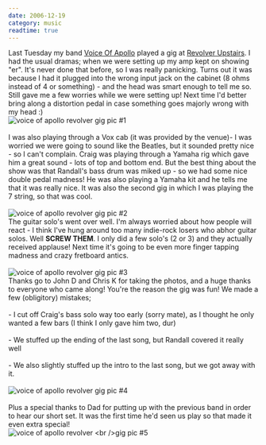 ```yaml
---
date: 2006-12-19
category: music
readtime: true
---
```

Last Tuesday my band <a href="http://www.mp3.com.au/TwinParadox">Voice Of Apollo</a> played a gig at <a href="http://www.revolverupstairs.com.au">Revolver Upstairs</a>. I had the usual dramas; when we were setting up my amp kept on showing "er". It's never done that before, so I was really panicking. Turns out it was because I had it plugged into the wrong input jack on the cabinet (8 ohms instead of 4 or something) - and the head was smart enough to tell me so. Still gave me a few worries while we were setting up! Next time I'd better bring along a distortion pedal in case something goes majorly wrong with my head :)<br />
<img src="https://static.lachlanbarclay.net/pics/revolver-4.jpg" alt='voice of apollo revolver gig pic #1' style='float: none' /><br /><br />I was also playing through a Vox cab (it was provided by the venue)- I was worried we were going to sound like the Beatles, but it sounded pretty nice - so I can't complain. Craig was playing through a Yamaha rig which gave him a great sound - lots of top and bottom end. But the best thing about the show was that Randall's bass drum was miked up - so we had some nice double pedal madness! He was also playing a Yamaha kit and he tells me that it was really nice. It was also the second gig in which I was playing the 7 string, so that was cool. <br /><br />
<img src="https://static.lachlanbarclay.net/pics/revolver-5.jpg" alt='voice of apollo revolver gig pic #2' style='float: none' /><br />The guitar solo's went over well. I'm always worried about how people will react - I think I've hung around too many indie-rock losers who abhor guitar solos. Well <b>SCREW THEM</b>. I only did a few solo's (2 or 3) and they actually received applause! Next time it's going to be even more finger tapping madness and crazy fretboard antics.<br /><br />
<img src="https://static.lachlanbarclay.net/pics/revolver-3.jpg" alt='voice of apollo revolver gig pic #3' style='float: none' /><br />Thanks go to John D and Chris K for taking the photos, and a huge thanks to everyone who came along! You're the reason the gig was fun! We made a few (obligitory) mistakes;<br /><br />- I cut off Craig's bass solo way too early (sorry mate), as I thought he only wanted a few bars (I think I only gave him two, dur)<br /><br />- We stuffed up the ending of the last song, but Randall covered it really well<br /><br />- We also slightly stuffed up the intro to the last song, but we got away with it.<br /><br />
<img src="https://static.lachlanbarclay.net/pics/revolver-1.jpg" alt='voice of apollo revolver gig pic #4' style='float: none' /><br /><br />Plus a special thanks to Dad for putting up with the previous band in order to hear our short set. It was the first time he'd seen us play so that made it even extra special!<br />
<img src="https://static.lachlanbarclay.net/pics/revolver-2.jpg" alt='voice of apollo revolver <br />gig pic #5' style='float: none' /><br /><br />